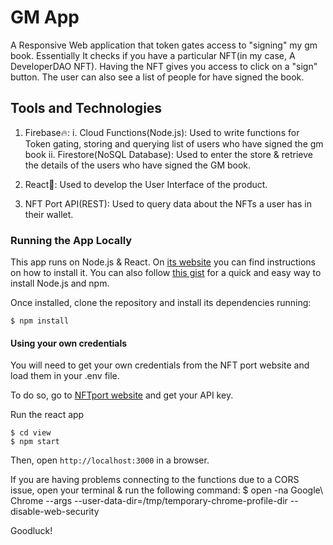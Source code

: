 # GM App

A Responsive Web application that token gates access to "signing" my gm book. Essentially It checks if you have a particular NFT(in my case, A DeveloperDAO NFT). Having the NFT gives you access to click on a "sign" button. The user can also see a list of people for have signed the book.


## Tools and Technologies
1. Firebase🔥:
    i. Cloud Functions(Node.js): Used to write functions for Token gating, storing and querying list of users who have signed the gm book
    ii. Firestore(NoSQL Database): Used to enter the store & retrieve the details of the users who have signed the GM book.

2. React💫: Used to develop the User Interface of the product.

3. NFT Port API(REST): Used to query data about the NFTs a user has in their wallet.

### Running the App Locally

This app runs on Node.js & React. On [its website](http://www.nodejs.org/download/) you can find instructions on how to install it. You can also follow [this gist](https://gist.github.com/isaacs/579814) for a quick and easy way to install Node.js and npm.

Once installed, clone the repository and install its dependencies running:

    $ npm install

#### Using your own credentials

You will need to get your own credentials from the NFT port website and load them in your .env file.

To do so, go to [NFTport website](https://www.nftport.xyz) and get your API key.

Run the react app

    $ cd view
    $ npm start

Then, open `http://localhost:3000` in a browser.

If you are having problems connecting to the functions due to a CORS issue, open your terminal & run the following command:
    $ open -na Google\ Chrome --args --user-data-dir=/tmp/temporary-chrome-profile-dir --disable-web-security

Goodluck!

 
